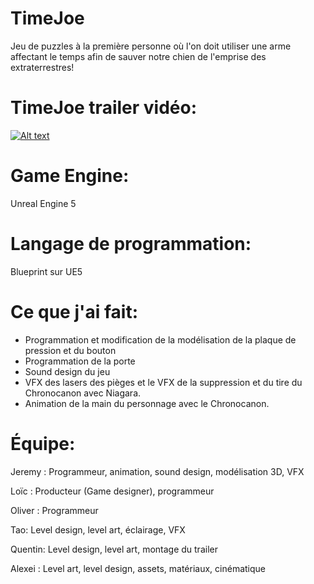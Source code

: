 # TimeJoe
Jeu de puzzles à la première personne où l'on doit utiliser une arme affectant le temps afin de sauver notre chien de l'emprise des extraterrestres!

# TimeJoe trailer vidéo:
[![Alt text](https://img.youtube.com/vi/XYuxz1wV32g/0.jpg)](https://www.youtube.com/watch?v=XYuxz1wV32g)

# Game Engine:
Unreal Engine 5

# Langage de programmation:
Blueprint sur UE5

# Ce que j'ai fait:
- Programmation et modification de la modélisation de la plaque de pression et du bouton
- Programmation de la porte
- Sound design du jeu
- VFX des lasers des pièges et le VFX de la suppression et du tire du Chronocanon avec Niagara.
- Animation de la main du personnage avec le Chronocanon.

# Équipe:
Jeremy : Programmeur, animation, sound design, modélisation 3D, VFX

Loïc : Producteur (Game designer), programmeur

Oliver : Programmeur

Tao: Level design, level art, éclairage, VFX

Quentin: Level design, level art, montage du trailer

Alexei : Level art, level design, assets, matériaux, cinématique
